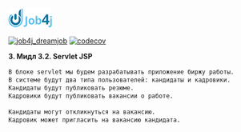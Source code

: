 ![ScreenShot](images/job4_logo.png)

[![job4j_dreamjob](https://github.com/Dima-Stepanov/job4j_dreamjob/actions/workflows/maven-publish.yml/badge.svg)](https://github.com/Dima-Stepanov/job4j_dreamjob/actions/workflows/maven-publish.yml)
[![codecov](https://codecov.io/gh/Dima-Stepanov/job4j_dreamjob/branch/master/graph/badge.svg?token=LM7CFGJFMT)](https://codecov.io/gh/Dima-Stepanov/job4j_dreamjob)


**3. Мидл
3.2. Servlet JSP**

    В блоке servlet мы будем разрабатывать приложение биржу работы.
    В системе будут два типа пользователей: кандидаты и кадровики. 
    Кандидаты будут публиковать резюме. 
    Кадровики будут публиковать вакансии о работе.

    Кандидаты могут откликнуться на вакансию. 
    Кадровик может пригласить на вакансию кандидата.




